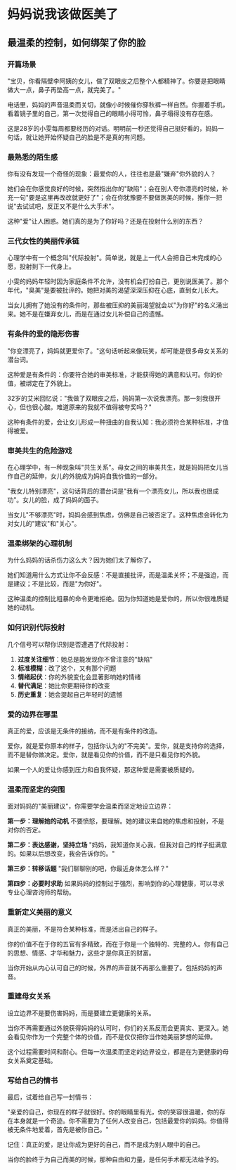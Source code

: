 # 妈妈说我该做医美了

## 最温柔的控制，如何绑架了你的脸

### 开篇场景

"宝贝，你看隔壁李阿姨的女儿，做了双眼皮之后整个人都精神了。你要是把眼睛做大一点，鼻子再垫高一点，就完美了。"

电话里，妈妈的声音温柔而关切，就像小时候催你穿秋裤一样自然。你握着手机，看着镜子里的自己，第一次觉得自己的眼睛小得可怜，鼻子塌得没有存在感。

这是28岁的小雯每周都要经历的对话。明明前一秒还觉得自己挺好看的，妈妈一句话，就让她开始怀疑自己的脸是不是真的有问题。

### 最熟悉的陌生感

你有没有发现一个奇怪的现象：最爱你的人，往往也是最"嫌弃"你外貌的人？

她们会在你感觉良好的时候，突然指出你的"缺陷"；会在别人夸你漂亮的时候，补充一句"要是这里再改改就更好了"；会在你犹豫要不要做医美的时候，推你一把说"去试试吧，反正又不是什么大手术"。

这种"爱"让人困惑。她们真的是为了你好吗？还是在投射什么别的东西？

### 三代女性的美丽传承链

心理学中有一个概念叫"代际投射"。简单说，就是上一代人会把自己未完成的心愿，投射到下一代身上。

小雯的妈妈年轻时因为家庭条件不允许，没有机会打扮自己，更别说医美了。那个年代，"臭美"是要被批评的。她把对美的渴望深深压抑在心底，直到女儿长大。

当女儿拥有了她没有的条件时，那些被压抑的美丽渴望就会以"为你好"的名义涌出来。她不是在嫌弃女儿，而是在通过女儿补偿自己的遗憾。

### 有条件的爱的隐形伤害

"你变漂亮了，妈妈就更爱你了。"这句话听起来像玩笑，却可能是很多母女关系的潜台词。

这种爱是有条件的：你要符合她的审美标准，才能获得她的满意和认可。你的价值，被绑定在了外貌上。

32岁的艾米回忆说："我做了双眼皮之后，妈妈第一次说我漂亮。那一刻我很开心，但也很心酸。难道原来的我就不值得被夸奖吗？"

这种有条件的爱，会让女儿形成一种扭曲的自我认知：我必须符合某种标准，才值得被爱。

### 审美共生的危险游戏

在心理学中，有一种现象叫"共生关系"。母女之间的审美共生，就是妈妈把女儿当作自己的延伸，女儿的外貌成为妈妈自我价值的一部分。

"我女儿特别漂亮"，这句话背后的潜台词是"我有一个漂亮女儿，所以我也很成功"。女儿的脸，成了妈妈的面子。

当女儿"不够漂亮"时，妈妈会感到焦虑，仿佛是自己被否定了。这种焦虑会转化为对女儿的"建议"和"关心"。

### 温柔绑架的心理机制

为什么妈妈的话杀伤力这么大？因为她们太了解你了。

她们知道用什么方式让你不会反感：不是直接批评，而是温柔关怀；不是强迫，而是建议；不是比较，而是"为你好"。

这种温柔的控制比粗暴的命令更难拒绝。因为你知道她是爱你的，所以你很难质疑她的动机。

### 如何识别代际投射

几个信号可以帮你识别是否遭遇了代际投射：

1. **过度关注细节**：她总是能发现你不曾注意的"缺陷"
2. **标准模糊**：改了这个，又有那个问题
3. **情绪起伏**：你的外貌变化会显著影响她的情绪
4. **替代满足**：她比你更期待你的改变
5. **历史重复**：她会提起自己年轻时的遗憾

### 爱的边界在哪里

真正的爱，应该是无条件的接纳，而不是有条件的改造。

爱你，就是爱你原本的样子，包括你认为的"不完美"。爱你，就是支持你的选择，而不是替你做决定。爱你，就是看见你的价值，而不是只看见你的外貌。

如果一个人的爱让你感到压力和自我怀疑，那这种爱是需要被质疑的。

### 温柔而坚定的突围

面对妈妈的"美丽建议"，你需要学会温柔而坚定地设立边界：

**第一步：理解她的动机**
不要愤怒，要理解。她的建议来自她的焦虑和投射，不是对你的否定。

**第二步：表达感谢，坚持立场**
"妈妈，我知道你关心我，但我对自己的样子挺满意的。如果以后想改变，我会告诉你的。"

**第三步：转移话题**
"我们聊聊别的吧，你最近身体怎么样？"

**第四步：必要时求助**
如果妈妈的控制过于强烈，影响到你的心理健康，可以寻求专业心理咨询师的帮助。

### 重新定义美丽的意义

真正的美丽，不是符合某种标准，而是活出自己的样子。

你的价值不在于你的五官有多精致，而在于你是一个独特的、完整的人。你有自己的思想、情感、才华和魅力，这些才是你真正的财富。

当你开始从内心认可自己的时候，外界的声音就不再那么重要了。包括妈妈的声音。

### 重建母女关系

设立边界不是要伤害妈妈，而是要建立更健康的关系。

当你不再需要通过外貌获得妈妈的认可时，你们的关系反而会更真实、更深入。她会看见你作为一个完整个体的价值，而不是仅仅把你当作她美丽梦想的延伸。

这个过程需要时间和耐心。但每一次温柔而坚定的边界设立，都是在为更健康的母女关系奠定基础。

### 写给自己的情书

最后，试着给自己写一封情书：

"亲爱的自己，你现在的样子就很好。你的眼睛里有光，你的笑容很温暖，你的存在本身就是一个奇迹。你不需要为了任何人改变自己，包括最爱你的妈妈。你值得被无条件地爱着，首先是被你自己。"

记住：真正的爱，是让你成为更好的自己，而不是成为别人眼中的自己。

当你的脸终于为自己而美的时候，那种自由和力量，是任何手术都无法给予的。
